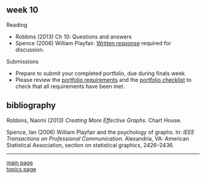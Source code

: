 
week 10
-------

Reading

-   Robbins (2013) Ch 10: Questions and answers
-   Spence (2006) William Playfair. [Written response](read-01_reading-response-form.pdf) required for discussion.

Submissions

-   Prepare to submit your completed portfolio, due during finals week.
-   Please review the [portfolio requirements](folio-01_portfolio-requirements.md) and the [portfolio checklist](folio-02_portfolio-checklist.pdf) to check that all requirements have been met.

bibliography
------------

Robbins, Naomi (2013) *Creating More Effective Graphs*. Chart House.

Spence, Ian (2006) William Playfair and the psychology of graphs. In: *IEEE Transactions on Professional Communication*. Alexandria, VA: American Statistical Association, section on statistical graphics, 2426–2436.

------------------------------------------------------------------------

[main page](../README.md)<br> [topics page](../README-by-topic.md)
